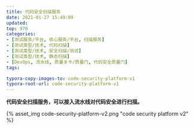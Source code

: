 ```yaml
---
title: 代码安全扫描服务
date: 2021-01-27 15:49:09
updated: 
top: 970
categories: 
- [测试服务/平台, 核心服务/平台, 扫描服务]
- [测试类型/技术, 代码扫描]
- [测试类型/技术, 安全扫描/测试]
- [测试类型/技术, 静态扫描]
- [DevOps, 流水线, 质量关卡/质量门, 代码安全质量门]
tags:

typora-copy-images-to: code-security-platform-v1
typora-root-url: code-security-platform-v1
---
```


**代码安全扫描服务，可以接入流水线对代码安全进行扫描。**

{% asset_img code-security-platform-v2.png  "code security platform v2" %}